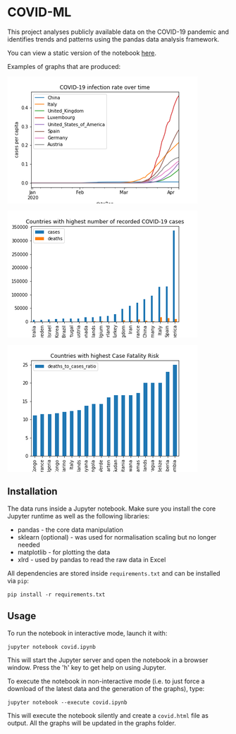 # COVID-ML

This project analyses publicly available data on the COVID-19 pandemic and identifies trends and patterns using the pandas data analysis framework.

You can view a static version of the notebook [here](covid.ipynb).

Examples of graphs that are produced:

![infection rates over time!](graphs/infection_rates_over_time.png "Infection rates over time")

![top 20 infections!](graphs/top20_infections.png "Top 20 infection numbers by country")

![top20_cfr!](graphs/top20_cfr.png "Countries with highest Case Fatality Risk")

## Installation
The data runs inside a Jupyter notebook.
Make sure you install the core Jupyter runtime as well as the following libraries:
* pandas - the core data manipulation
* sklearn (optional) - was used for normalisation scaling but no longer needed
* matplotlib - for plotting the data
* xlrd - used by pandas to read the raw data in Excel

All dependencies are stored inside ```requirements.txt``` and can be installed via ```pip```:

```
pip install -r requirements.txt
```

## Usage
To run the notebook in interactive mode, launch it with:

```
jupyter notebook covid.ipynb
```

This will start the Jupyter server and open the notebook in a browser window.
Press the 'h' key to get help on using Jupyter.

To execute the notebook in non-interactive mode (i.e. to just force a download of the latest data and the generation of the graphs), type:

```
jupyter notebook --execute covid.ipynb
```

This will execute the notebook silently and create a ```covid.html``` file as output.
All the graphs will be updated in the graphs folder.
